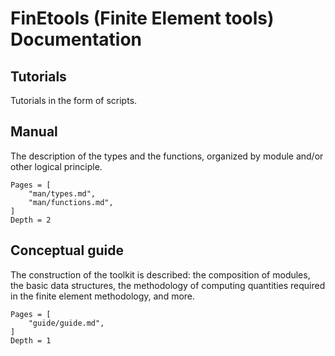 # FinEtools (Finite Element tools) Documentation

## Tutorials

Tutorials in the form of scripts.

## Manual

The description of the types and the functions, organized by module and/or other logical principle.

```@contents
Pages = [
    "man/types.md",
    "man/functions.md",
]
Depth = 2
```

## Conceptual guide

The construction of the toolkit is described: the composition of modules, the basic data structures, the methodology of computing quantities required in the finite element methodology, and more.

```@contents
Pages = [
    "guide/guide.md",
]
Depth = 1
```